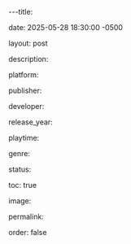 ---title: 

date: 2025-05-28 18:30:00 -0500

layout: post

description:

platform:

publisher:

developer:

release_year:

playtime: 

genre: 

status:

toc: true

image: 

permalink:

order: false